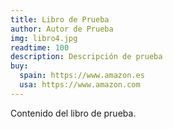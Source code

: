 ```yaml
---
title: Libro de Prueba
author: Autor de Prueba
img: libro4.jpg
readtime: 100
description: Descripción de prueba
buy:
  spain: https://www.amazon.es
  usa: https://www.amazon.com
---
```


Contenido del libro de prueba.